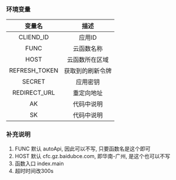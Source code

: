 ### 环境变量

|    变量名     |       描述       |
|    :--:       |       :--:      |
|   CLIEND_ID   |      应用ID      |
|     FUNC     |     云函数名称   |
|     HOST     |     云函数所在区域 |
| REFRESH_TOKEN |  获取到的刷新令牌 |
|    SECRET     |     应用密钥     |
|  REDIRECT_URL  |    重定向地址    |
|  AK  |   代码中说明    |
|  SK  |    代码中说明 |

### 补充说明

1. FUNC 默认 autoApi, 因此可以不写, 只要函数名是这个即可
2. HOST 默认 cfc.gz.baidubce.com, 即华南-广州, 是这个也可以不写
3. 函数入口 index.main
4. 超时时间改300s
